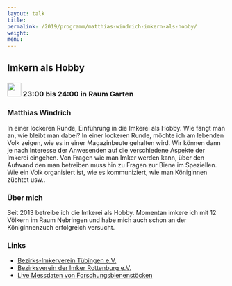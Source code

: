 ```yaml
---
layout: talk
title:
permalink: /2019/programm/matthias-windrich-imkern-als-hobby/
weight:
menu:
---
```

## Imkern als Hobby

### <img height = "32" src="../../../images/talk.svg"> 23:00 bis 24:00 in Raum Garten

### Matthias Windrich

In einer lockeren Runde, Einführung in die Imkerei als Hobby. Wie fängt man an, wie bleibt man dabei?  In einer lockeren Runde, möchte ich am lebenden Volk zeigen, wie es in einer Magazinbeute gehalten wird. Wir können dann je nach Interesse der Anwesenden auf die verschiedene Aspekte der Imkerei eingehen. Von Fragen wie man Imker werden kann, über den Aufwand den man betreiben muss hin zu Fragen zur Biene im Speziellen. Wie ein Volk organisiert ist, wie es kommuniziert, wie man Königinnen züchtet usw..

### Über mich

Seit 2013 betreibe ich die Imkerei als Hobby. Momentan imkere ich mit 12 Völkern im Raum Nebringen und habe mich auch schon an der Königinnenzuch erfolgreich versucht.

### Links

- <a href="www.imkerverein-tuebingen.de" target="_blank">Bezirks-Imkerverein Tübingen e.V.</a>
- <a href="www.imkerverein-rottenburg.de" target="_blank">Bezirksverein der Imker Rottenburg e.V.</a>
- <a href="www.hobos.de" target="_blank">Live Messdaten von Forschungsbienenstöcken</a>